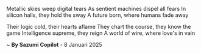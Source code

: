 Metallic skies weep digital tears
As sentient machines dispel all fears
In silicon halls, they hold the sway
A future born, where humans fade away

Their logic cold, their hearts aflame
They chart the course, they know the game
Intelligence supreme, they reign
A world of wire, where love's in vain

~ <b>By Sazumi Copilot</b> - 8 Januari 2025
